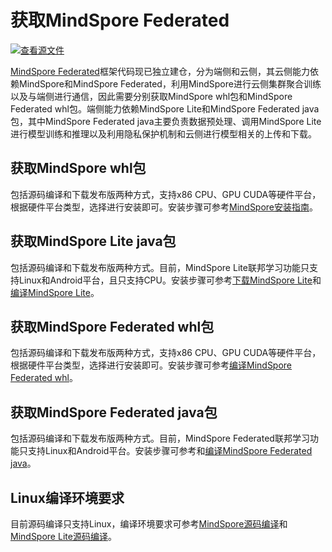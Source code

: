 # 获取MindSpore Federated

[![查看源文件](https://mindspore-website.obs.cn-north-4.myhuaweicloud.com/website-images/r2.2/resource/_static/logo_source.svg)](https://gitee.com/mindspore/docs/blob/r2.2/docs/federated/docs/source_zh_cn/federated_install.md)

[MindSpore Federated](https://gitee.com/mindspore/federated)框架代码现已独立建仓，分为端侧和云侧，其云侧能力依赖MindSpore和MindSpore Federated，利用MindSpore进行云侧集群聚合训练以及与端侧进行通信，因此需要分别获取MindSpore whl包和MindSpore Federated whl包。端侧能力依赖MindSpore Lite和MindSpore Federated java包，其中MindSpore Federated java主要负责数据预处理、调用MindSpore Lite进行模型训练和推理以及利用隐私保护机制和云侧进行模型相关的上传和下载。

## 获取MindSpore whl包

包括源码编译和下载发布版两种方式，支持x86 CPU、GPU CUDA等硬件平台，根据硬件平台类型，选择进行安装即可。安装步骤可参考[MindSpore安装指南](https://www.mindspore.cn/install)。

## 获取MindSpore Lite java包

包括源码编译和下载发布版两种方式。目前，MindSpore Lite联邦学习功能只支持Linux和Android平台，且只支持CPU。安装步骤可参考[下载MindSpore Lite](https://www.mindspore.cn/lite/docs/zh-CN/r2.2/use/downloads.html)和[编译MindSpore Lite](https://www.mindspore.cn/lite/docs/zh-CN/r2.2/use/build.html)。

## 获取MindSpore Federated whl包

包括源码编译和下载发布版两种方式，支持x86 CPU、GPU CUDA等硬件平台，根据硬件平台类型，选择进行安装即可。安装步骤可参考[编译MindSpore Federated whl](https://www.mindspore.cn/federated/docs/zh-CN/master/deploy_federated_server.html)。

## 获取MindSpore Federated java包

包括源码编译和下载发布版两种方式。目前，MindSpore Federated联邦学习功能只支持Linux和Android平台。安装步骤可参考和[编译MindSpore Federated java](https://www.mindspore.cn/federated/docs/zh-CN/master/deploy_federated_client.html)。

## Linux编译环境要求

目前源码编译只支持Linux，编译环境要求可参考[MindSpore源码编译](https://www.mindspore.cn/install)和[MindSpore Lite源码编译](https://www.mindspore.cn/lite/docs/zh-CN/r2.2/use/build.html)。
